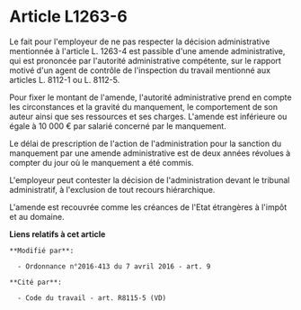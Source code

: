 # Article L1263-6

Le fait pour l'employeur de ne pas respecter la décision administrative mentionnée à l'article L. 1263-4 est passible d'une
amende administrative, qui est prononcée par l'autorité administrative compétente, sur le rapport motivé d'un agent de
contrôle de l'inspection du travail mentionné aux articles L. 8112-1 ou L. 8112-5.

Pour fixer le montant de l'amende, l'autorité administrative prend en compte les circonstances et la gravité du manquement,
le comportement de son auteur ainsi que ses ressources et ses charges. L'amende est inférieure ou égale à 10 000 € par
salarié concerné par le manquement.

Le délai de prescription de l'action de l'administration pour la sanction du manquement par une amende administrative est de
deux années révolues à compter du jour où le manquement a été commis.

L'employeur peut contester la décision de l'administration devant le tribunal administratif, à l'exclusion de tout recours
hiérarchique.  

L'amende est recouvrée comme les créances de l'Etat étrangères à l'impôt et au domaine.

**Liens relatifs à cet article**

	**Modifié par**:

	  - Ordonnance n°2016-413 du 7 avril 2016 - art. 9

	**Cité par**:

	  - Code du travail - art. R8115-5 (VD)
